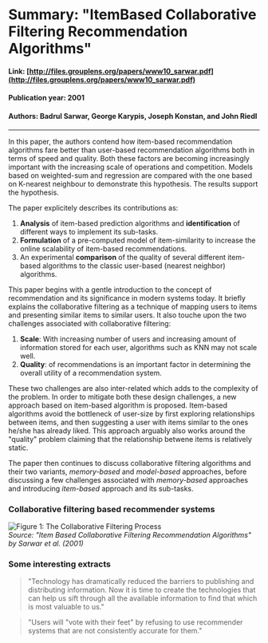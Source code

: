 # Summary:  "ItemBased Collaborative Filtering Recommendation Algorithms"  
  
#### Link: [http://files.grouplens.org/papers/www10_sarwar.pdf](http://files.grouplens.org/papers/www10_sarwar.pdf)  
#### Publication year: 2001 
#### Authors: Badrul Sarwar, George Karypis, Joseph Konstan, and John Riedl  
---  
  
In this paper, the authors contend how item-based recommendation algorithms fare better than user-based recommendation algorithms both in terms of speed and quality. Both these factors are becoming increasingly important with the increasing scale of operations and competition. Models based on weighted-sum and regression are compared with the one based on K-nearest neighbour to demonstrate this hypothesis. The results support the hypothesis.  

The paper explicitely describes its contributions as:  
  1. **Analysis** of item-based prediction algorithms and **identification** of different ways to implement its sub-tasks.  
  2. **Formulation** of a pre-computed model of item-similarity to increase the online scalability of item-based recommendations.  
  3. An experimental **comparison** of the quality of several different item-based algorithms to the classic user-based (nearest neighbor) algorithms.

This paper begins with a gentle introduction to the concept of recommendation and its significance in modern systems today. It briefly explains the collaborative filtering as a technique of mapping users to items and presenting similar items to similar users. It also touche upon the two challenges associated with collaborative filtering:  
  1. **Scale**: With increasing number of users and increasing amount of information stored for each user, algorithms such as KNN may not scale well.  
  2. **Quality**: of recommendations is an important factor in determining the overall utility of a recommendation system.  

These two challenges are also inter-related which adds to the complexity of the problem. In order to mitigate both these design challenges, a new approach based on item-based algorithm is proposed. Item-based algorithms avoid the bottleneck of user-size by first exploring relationships between items, and then suggesting a user with items similar to the ones he/she has already liked. This approach arguably also works around the "quality" problem claiming that the relationship betwene items is relatively static.

The paper then continues to discuss collaborative filtering algorithms and their two variants, _memory-based_ and _model-based_ approaches, before discussing a few challenges associated with _memory-based_ approaches and introducing _item-based_ approach and its sub-tasks.  
  
### Collaborative filtering based recommender systems  
![Figure 1: The Collaborative Filtering Process](figures/sarwar_fig1)  
_Source: "Item Based Collaborative Filtering Recommendation Algorithms" by Sarwar et al. (2001)_  


### Some interesting extracts  
> "Technology has dramatically reduced the barriers to publishing and distributing information. Now it is time to create the technologies that can help us sift through all the available information to find that which is most valuable to us."  

> "Users will "vote with their feet" by refusing to use recommender systems that are not consistently accurate for them."